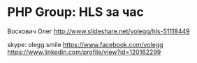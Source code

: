 # PHP Group: HLS за час

Воскович Олег
http://www.slideshare.net/volegg/hls-51118449


skype: olegg.smile
https://www.facebook.com/volegg
https://www.linkedin.com/profile/view?id=120162299
